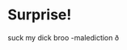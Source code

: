 <!DOCTYPE html>
<html>
<head>
    <title>Surprise!</title>
</head>
<body>
    <h1>Surprise!</h1>
    <p>suck my dick broo -malediction ð</p>
</body>
</html>

